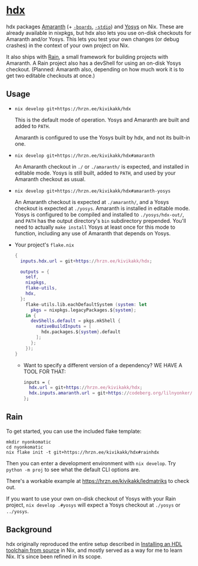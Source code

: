 # [hdx](https://hrzn.ee/kivikakk/hdx)

hdx packages [Amaranth] (+ [`-boards`][amaranth-boards],
[`-stdio`][amaranth-stdio]) and [Yosys] on Nix. These are already available in
nixpkgs, but hdx also lets you use on-disk checkouts for Amaranth and/or Yosys.
This lets you test your own changes (or debug crashes) in the context of your
own project on Nix.

It also ships with [Rain](#rain), a small framework for building projects with
Amaranth. A Rain project also has a devShell for using an on-disk Yosys
checkout. (Planned: Amaranth also, depending on how much work it is to get two
editable checkouts at once.)

[Amaranth]: https://github.com/amaranth-lang/amaranth
[amaranth-boards]: https://github.com/amaranth-lang/amaranth-boards
[amaranth-stdio]: https://github.com/amaranth-lang/amaranth-stdio
[Yosys]: https://github.com/YosysHQ/yosys


## Usage

* `nix develop git+https://hrzn.ee/kivikakk/hdx`

  This is the default mode of operation. Yosys and Amaranth are built and added
  to `PATH`.

  Amaranth is configured to use the Yosys built by hdx, and not its built-in
  one.

* `nix develop git+https://hrzn.ee/kivikakk/hdx#amaranth`

  An Amaranth checkout in `./` or `./amaranth/` is expected, and installed in
  editable mode. Yosys is still built, added to `PATH`, and used by your
  Amaranth checkout as usual.

* `nix develop git+https://hrzn.ee/kivikakk/hdx#amaranth-yosys`

  An Amaranth checkout is expected at `./amaranth/`, and a Yosys checkout is
  expected at `./yosys`. Amaranth is installed in editable mode. Yosys is
  configured to be compiled and installed to `./yosys/hdx-out/`, and `PATH` has
  the output directory's `bin` subdirectory prepended. You'll need to actually
  `make install` Yosys at least once for this mode to function, including any
  use of Amaranth that depends on Yosys.

* <a name="your-flake-nix" id="your-flake-nix"></a>Your project's `flake.nix`

  ```nix
  {
    inputs.hdx.url = git+https://hrzn.ee/kivikakk/hdx;

    outputs = {
      self,
      nixpkgs,
      flake-utils,
      hdx,
    }:
      flake-utils.lib.eachDefaultSystem (system: let
        pkgs = nixpkgs.legacyPackages.${system};
      in {
        devShells.default = pkgs.mkShell {
          nativeBuildInputs = [
            hdx.packages.${system}.default
          ];
        };
      });
  }
  ```

  * Want to specify a different version of a dependency? WE HAVE A TOOL FOR
    THAT:

    ```nix
    inputs = {
      hdx.url = git+https://hrzn.ee/kivikakk/hdx;
      hdx.inputs.amaranth.url = git+https://codeberg.org/lilnyonker/amaranth?ref=my-feature-branch;
    };
    ```


## Rain

To get started, you can use the included flake template:

```shell
mkdir nyonkomatic
cd nyonkomatic
nix flake init -t git+https://hrzn.ee/kivikakk/hdx#rainhdx
```

Then you can enter a development environment with `nix develop`. Try `python -m
proj` to see what the default CLI options are.

There's a workable example at <https://hrzn.ee/kivikakk/ledmatriks> to check
out.

If you want to use your own on-disk checkout of Yosys with your Rain project,
`nix develop .#yosys` will expect a Yosys checkout at `./yosys` or `../yosys`.


## Background

hdx originally reproduced the entire setup described in [Installing an HDL
toolchain from source] in Nix, and mostly served as a way for me to learn Nix.
It's since been refined in its scope.

[Installing an HDL toolchain from source]: https://lottia.net/notes/0001-hdl-toolchain-source.html
